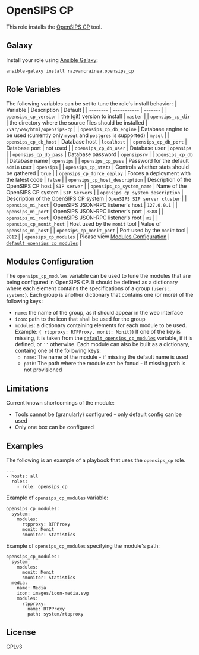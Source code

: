 # OpenSIPS CP
This role installs the [OpenSIPS CP](https://controlpanel.opensips.org) tool.

Galaxy
----
Install your role using [Ansible
Galaxy](https://galaxy.ansible.com/razvancrainea/opensips_cp):

```
ansible-galaxy install razvancrainea.opensips_cp
```

Role Variables
----
The following variables can be set to tune the role's install behavior:
| Variable | Description | Default |
| -------- | ----------- | ------- |
| `opensips_cp_version` | the (git) version to install | `master` |
| `opensips_cp_dir` | the directory where the source files should be installed | `/var/www/html/opensips-cp` |
| `opensips_cp_db_engine` | Database engine to be used (currently only `mysql` and `postgres` is supported) | `mysql` |
| `opensips_cp_db_host` | Database host | `localhost` |
| `opensips_cp_db_port` | Database port | not used |
| `opensips_cp_db_user` | Database user | `opensips` |
| `opensips_cp_db_pass` | Database password | `opensipsrw` |
| `opensips_cp_db` | Database name | `opensips` |
| `opensips_cp_pass` | Password for the default `admin` user | `opensips` |
| `opensips_cp_stats` | Controls whether stats should be gathered | `true` |
| `opensips_cp_force_deploy` | Forces a deployment with the latest code | `false` |
| `opensips_cp_host_description` | Description of the OpenSIPS CP host | `SIP server` |
| `opensips_cp_system_name` | Name of the OpenSIPS CP system | `SIP Servers` |
| `opensips_cp_system_description` | Description of the OpenSIPS CP system | `OpenSIPS SIP server cluster` |
| `opensips_mi_host` | OpenSIPS JSON-RPC listener's host | `127.0.0.1` |
| `opensips_mi_port` | OpenSIPS JSON-RPC listener's port | `8888` |
| `opensips_mi_root` | OpenSIPS JSON-RPC listener's root | `mi` |
| `opensips_cp_monit_host` | Host used by the `monit` tool | Value of `opensips_mi_host` |
| `opensips_cp_monit_port` | Port used by the `monit` tool | `2812` |
| `opensips_cp_modules` | Please view [Modules Configuration](#modules-configuration) | [`default_opensips_cp_modules`](vars/main.yml) |

Modules Configuration
----
The `opensips_cp_modules` variable can be used to tune the modules that are
being configured in OpenSIPS CP. It should be defined as a dictionary where
each element contains the specifications of a group (`users:`, `system:`).
Each group is another dictionary that contains one (or more) of the following
keys:
 * `name`: the name of the group, as it should appear in the web interface
 * `icon`: path to the icon that shall be used for the group
 * `modules`: a dictionary containing elements for each module to be used.
		 Example: `{ rtpproxy: RTPProxy, monit: Monit}`)
If one of the key is missing, it is taken from the
[`default_opensips_cp_modules`](vars/main.yml) variable, if it is defined, or
`''` otherwise. Each module can also be built as a dictionary, containg one of
the following keys:
   * `name`: The name of the module - if missing the default name is used
   * `path`: The path where the module can be fonud - if missing path is not
   provisioned

Limitations
----
Current known shortcomings of the module:

 * Tools cannot be (granularly) configured - only default config can be used
 * Only one box can be configured

Examples
----
The following is an example of a playbook that uses the `opensips_cp` role.
```
---
- hosts: all
  roles:
    - role: opensips_cp
```

Example of `opensips_cp_modules` variable:
```
opensips_cp_modules:
  system:
    modules:
      rtpproxy: RTPProxy
      monit: Monit
      smonitor: Statistics
```

Example of `opensips_cp_modules` specifying the module's path:
```
opensips_cp_modules:
  system:
    modules:
      monit: Monit
      smonitor: Statistics
  media:
    name: Media
    icon: images/icon-media.svg
    modules:
      rtpproxy:
        name: RTPProxy
        path: system/rtpproxy
```

License
----
GPLv3
